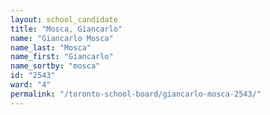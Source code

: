 ```yaml
---
layout: school_candidate
title: "Mosca, Giancarlo"
name: "Giancarlo Mosca"
name_last: "Mosca"
name_first: "Giancarlo"
name_sortby: "mosca"
id: "2543"
ward: "4"
permalink: "/toronto-school-board/giancarlo-mosca-2543/"
---
```

